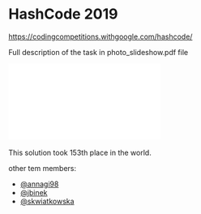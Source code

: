 

# HashCode 2019

https://codingcompetitions.withgoogle.com/hashcode/

Full description of the task in photo_slideshow.pdf file

![photo_slidechow.pdf](/photo_slideshow.pdf)

This solution took 153th place in the world.

other tem members:
+ [@annagi98](http://github.com/annagi98)
+ [@jbinek](http://github.com/jbinek)
+ [@skwiatkowska](http://github.com/skwiatkowska)
